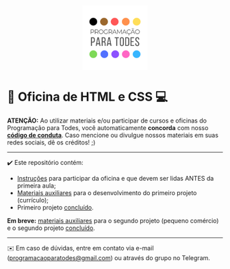 <div align="center"><img src="./img/logo.png" width="30%"></div>

# :star_struck: Oficina de HTML e CSS :computer:

**ATENÇÃO:** Ao utilizar materiais e/ou participar de cursos e oficinas do Programação para Todes, você automaticamente **concorda** com nosso [**código de conduta**](http://programacaoparatodes.com.br/codigo-de-conduta/). Caso mencione ou divulgue nossos materiais em suas redes sociais, dê os créditos! ;)

---

:heavy_check_mark: Este repositório contém:
- [Instruções](INSTRUCOES.md) para participar da oficina e que devem ser lidas ANTES da primeira aula;
- [Materiais auxiliares](material_projeto_1) para o desenvolvimento do primeiro projeto (currículo);
- Primeiro projeto [concluído](curriculo).

**Em breve:** [materiais auxiliares](material_projeto_2) para o segundo projeto (pequeno comércio) e o segundo projeto [concluído](peq_negocio).

---

:envelope: Em caso de dúvidas, entre em contato via e-mail (programacaoparatodes@gmail.com) ou através do grupo no Telegram.